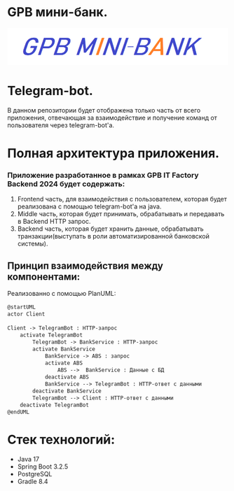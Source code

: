 # GPB мини-банк.

![](pct/gpb.png)

# Telegram-bot.
В данном репозитории будет отображена только часть от всего приложения, отвечающая за взаимодействие и получение команд от пользователя через telegram-bot'а. 

# Полная архитектура приложения.

### Приложение разработанное в рамках GPB IT Factory Backend 2024 будет содержать:

1. Frontend часть, для взаимодействия с пользователем, которая будет реализована с помощью telegram-bot'а на java.
2. Middle часть, которая будет принимать, обрабатывать и передавать в Backend HTTP запрос.
3. Backend часть, которая будет хранить данные, обрабатывать транзакции(выступать в роли автоматизированной банковской системы).

## Принцип взаимодействия между компонентами:
Реализованно с помощью PlanUML:
```plantuml
@startUML
actor Client

Client -> TelegramBot : HTTP-запрос
    activate TelegramBot 
        TelegramBot -> BankService : HTTP-запрос
        activate BankService
            BankService -> ABS : запрос
            activate ABS
                ABS -->  BankService : Данные с БД
            deactivate ABS
            BankService --> TelegramBot : HTTP-ответ с данными
        deactivate BankService
        TelegramBot --> Client : HTTP-ответ с данными
    deactivate TelegramBot
@endUML
```
# Стек технологий:
- Java 17
- Spring Boot 3.2.5
- PostgreSQL
- Gradle 8.4
    

